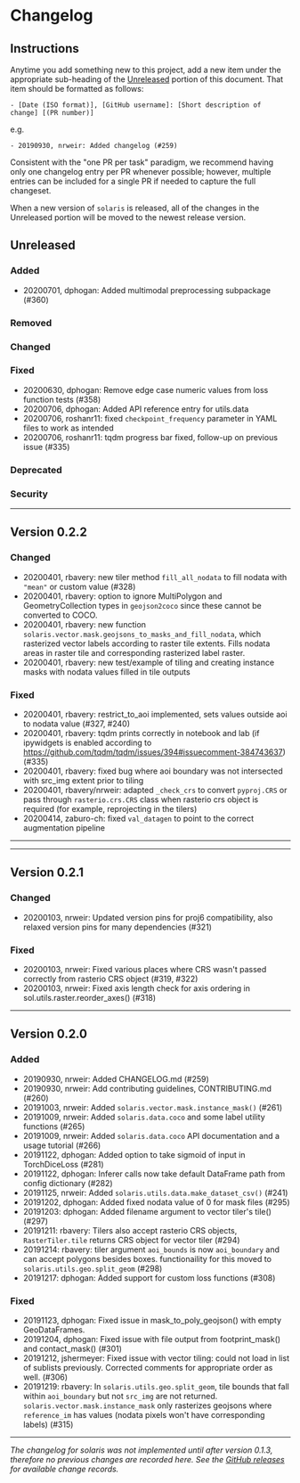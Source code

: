 # Changelog

## Instructions

Anytime you add something new to this project, add a new item under the appropriate sub-heading of the [Unreleased](#unreleased) portion of this document. That item should be formatted as follows:
```
- [Date (ISO format)], [GitHub username]: [Short description of change] [(PR number)]
```
e.g.
```
- 20190930, nrweir: Added changelog (#259)
```
Consistent with the "one PR per task" paradigm, we recommend having only one changelog entry per PR whenever possible; however, multiple entries can be included for a single PR if needed to capture the full changeset.

When a new version of `solaris` is released, all of the changes in the Unreleased portion will be moved to the newest release version.

## Unreleased

### Added
- 20200701, dphogan: Added multimodal preprocessing subpackage (#360)
### Removed
### Changed
### Fixed
- 20200630, dphogan: Remove edge case numeric values from loss function tests (#358)
- 20200706, dphogan: Added API reference entry for utils.data
- 20200706, roshanr11: fixed `checkpoint_frequency` parameter in YAML files to work as intended
- 20200706, roshanr11: tqdm progress bar fixed, follow-up on previous issue (#335)
### Deprecated
### Security

---

## Version 0.2.2

### Changed
- 20200401, rbavery: new tiler method `fill_all_nodata` to fill nodata with `"mean"` or custom value (#328)
- 20200401, rbavery: option to ignore MultiPolygon and GeometryCollection types in `geojson2coco` since these cannot be converted to COCO.
- 20200401, rbavery: new function `solaris.vector.mask.geojsons_to_masks_and_fill_nodata`, which rasterized vector labels according to raster tile extents. Fills nodata areas in raster tile and corresponding rasterized label raster.
- 20200401, rbavery: new test/example of tiling and creating instance masks with nodata values filled in tile outputs

### Fixed
- 20200401, rbavery: restrict_to_aoi implemented, sets values outside aoi to nodata value (#327, #240)
- 20200401, rbavery: tqdm prints correctly in notebook and lab (if ipywidgets is enabled according to https://github.com/tqdm/tqdm/issues/394#issuecomment-384743637) (#335)
- 20200401, rbavery: fixed bug where aoi boundary was not intersected with src_img extent prior to tiling
- 20200401, rbavery/nrweir: adapted `_check_crs` to convert `pyproj.CRS` or pass through `rasterio.crs.CRS` class when rasterio crs object is required (for example, reprojecting in the tilers)
- 20200414, zaburo-ch: fixed `val_datagen` to point to the correct augmentation pipeline
---

---

## Version 0.2.1

### Changed
- 20200103, nrweir: Updated version pins for proj6 compatibility, also relaxed version pins for many dependencies (#321)
### Fixed
- 20200103, nrweir: Fixed various places where CRS wasn't passed correctly from rasterio CRS object (#319, #322)
- 20200103, nrweir: Fixed axis length check for axis ordering in sol.utils.raster.reorder_axes() (#318)

---

## Version 0.2.0

### Added
- 20190930, nrweir: Added CHANGELOG.md (#259)
- 20190930, nrweir: Add contributing guidelines, CONTRIBUTING.md (#260)
- 20191003, nrweir: Added `solaris.vector.mask.instance_mask()` (#261)
- 20191009, nrweir: Added `solaris.data.coco` and some label utility functions (#265)
- 20191009, nrweir: Added `solaris.data.coco` API documentation and a usage tutorial (#266)
- 20191122, dphogan: Added option to take sigmoid of input in TorchDiceLoss (#281)
- 20191122, dphogan: Inferer calls now take default DataFrame path from config dictionary (#282)
- 20191125, nrweir: Added `solaris.utils.data.make_dataset_csv()` (#241)
- 20191202, dphogan: Added fixed nodata value of 0 for mask files (#295)
- 20191203: dphogan: Added filename argument to vector tiler's tile() (#297)
- 20191211: rbavery: Tilers also accept rasterio CRS objects, `RasterTiler.tile` returns CRS object for vector tiler (#294)
- 20191214: rbavery: tiler argument `aoi_bounds` is now `aoi_boundary` and can accept polygons besides boxes. functionaility for this moved to `solaris.utils.geo.split_geom` (#298)
- 20191217: dphogan: Added support for custom loss functions (#308)

### Fixed
- 20191123, dphogan: Fixed issue in mask_to_poly_geojson() with empty GeoDataFrames.
- 20191204, dphogan: Fixed issue with file output from footprint_mask() and contact_mask() (#301)
- 20191212, jshermeyer: Fixed issue with vector tiling: could not load in list of sublists previously. Corrected comments for appropriate order as well. (#306)
- 20191219: rbavery: In `solaris.utils.geo.split_geom`, tile bounds that fall within `aoi_boundary` but not `src_img` are not returned. `solaris.vector.mask.instance_mask` only rasterizes geojsons where `reference_im` has values (nodata pixels won't have corresponding labels) (#315)


---
_The changelog for solaris was not implemented until after version 0.1.3, therefore no previous changes are recorded here. See the [GitHub releases](https://github.com/CosmiQ/solaris/releases) for available change records._
